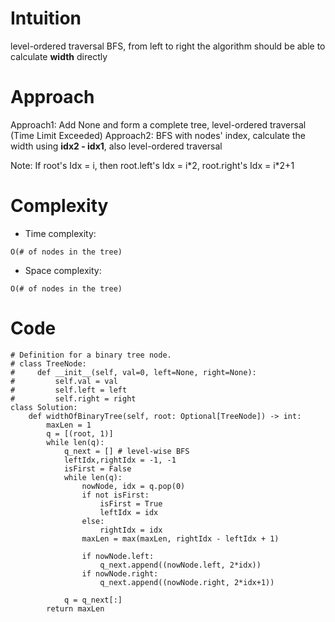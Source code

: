 # Intuition
<!-- Describe your first thoughts on how to solve this problem. -->
level-ordered traversal BFS, from left to right
the algorithm should be able to calculate **width** directly

# Approach
<!-- Describe your approach to solving the problem. -->
Approach1: Add None and form a complete tree, level-ordered traversal (Time Limit Exceeded)
Approach2: BFS with nodes' index, calculate the width using **idx2 - idx1**, also level-ordered traversal

Note: If root's Idx = i, then root.left's Idx = i\*2, root.right's Idx = i\*2+1

# Complexity
- Time complexity:
<!-- Add your time complexity here, e.g. $$O(n)$$ -->
    O(# of nodes in the tree)

- Space complexity:
<!-- Add your space complexity here, e.g. $$O(n)$$ -->
    O(# of nodes in the tree)

# Code
```python3
# Definition for a binary tree node.
# class TreeNode:
#     def __init__(self, val=0, left=None, right=None):
#         self.val = val
#         self.left = left
#         self.right = right
class Solution:
    def widthOfBinaryTree(self, root: Optional[TreeNode]) -> int:
        maxLen = 1
        q = [(root, 1)]
        while len(q):
            q_next = [] # level-wise BFS
            leftIdx,rightIdx = -1, -1
            isFirst = False
            while len(q):
                nowNode, idx = q.pop(0)
                if not isFirst:
                    isFirst = True
                    leftIdx = idx
                else:
                    rightIdx = idx
                maxLen = max(maxLen, rightIdx - leftIdx + 1)

                if nowNode.left:
                    q_next.append((nowNode.left, 2*idx))
                if nowNode.right:
                    q_next.append((nowNode.right, 2*idx+1))
                
            q = q_next[:]
        return maxLen


```